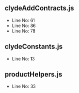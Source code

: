 ## clydeAddContracts.js
- Line No: 61
- Line No: 86
- Line No: 78

## clydeConstants.js
- Line No: 13

## productHelpers.js
- Line No: 33
